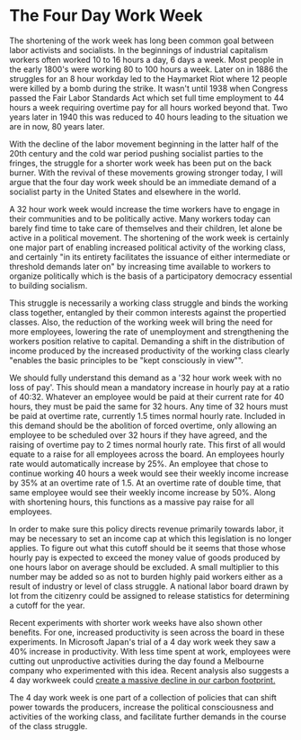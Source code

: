 # The Four Day Work Week

The shortening of the work week has long been common goal between labor activists and socialists.  In the beginnings of industrial capitalism workers often worked 10 to 16 hours a day, 6 days a week.  Most people in the early 1800's were working 80 to 100 hours a week.  Later on in 1886 the struggles for an 8 hour workday led to the Haymarket Riot where 12 people were killed by a bomb during the strike.  It wasn't until 1938 when Congress passed the Fair Labor Standards Act which set full time employment to 44 hours a week requiring overtime pay for all hours worked beyond that.  Two years later in 1940 this was reduced to 40 hours leading to the situation we are in now, 80 years later.  

With the decline of the labor movement beginning in the latter half of the 20th century and the cold war period pushing socialist parties to the fringes, the struggle for a shorter work week has been put on the back burner.  With the revival of these movements growing stronger today, I will argue that the four day work week should be an immediate demand of a socialist party in the United States and elsewhere in the world.  

A 32 hour work week would increase the time workers have to engage in their communities and to be politically active.  Many workers today can barely find time to take care of themselves and their children, let alone be active in a political movement.  The shortening of the work week is certainly one major part of enabling increased political activity of the working class, and certainly "in its entirety facilitates the issuance of either intermediate or threshold demands later on" by increasing time available to workers to organize politically which is the basis of a participatory democracy essential to building socialism. 

This struggle is necessarily a working class struggle and binds the working class together, entangled by their common interests against the propertied classes.  Also, the reduction of the working week will bring the need for more employees, lowering the rate of unemployment and strengthening the workers position relative to capital.  Demanding a shift in the distribution of income produced by the increased productivity of the working class clearly "enables the basic principles to be "kept consciously in view"".  

We should fully understand this demand as a '32 hour work week with no loss of pay'.  This should mean a mandatory increase in hourly pay at a ratio of 40:32.  Whatever an employee would be paid at their current rate for 40 hours, they must be paid the same for 32 hours.  Any time of 32 hours must be paid at overtime rate, currently 1.5 times normal hourly rate.  Included in this demand should be the abolition of forced overtime, only allowing an employee to be scheduled over 32 hours if they have agreed, and the raising of overtime pay to 2 times normal hourly rate.  This first of all would equate to a raise for all employees across the board.  An employees hourly rate would automatically increase by 25%.  An employee that chose to continue working 40 hours a week would see their weekly income increase by 35% at an overtime rate of 1.5.  At an overtime rate of double time, that same employee would see their weekly income increase by 50%.  Along with shortening hours, this functions as a massive pay raise for all employees.  

In order to make sure this policy directs revenue primarily towards labor, it may be necessary to set an income cap at which this legislation is no longer applies.  To figure out what this cutoff should be it seems that those whose hourly pay is expected to exceed the money value of goods produced by one hours labor on average should be excluded.  A small multiplier to this number may be added so as not to burden highly paid workers either as a result of industry or level of class struggle.  A national labor board drawn by lot from the citizenry could be assigned to release statistics for determining a cutoff for the year. 

Recent experiments with shorter work weeks have also shown other benefits.  For one, increased productivity is seen across the board in these experiments.  In Microsoft Japan's trial of a 4 day work week they saw a 40% increase in productivity.  With less time spent at work, employees were cutting out unproductive activities during the day found a Melbourne company who experimented with this idea.  Recent analysis also suggests a 4 day workweek could [create a massive decline in our carbon footprint.](https://www.theguardian.com/commentisfree/2019/jun/21/help-the-planet-work-a-four-day-week)

The 4 day work week is one part of a collection of policies that can shift power towards the producers, increase the political consciousness and activities of the working class, and facilitate further demands in the course of the class struggle. 